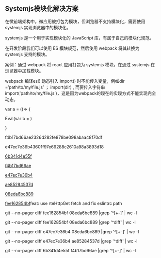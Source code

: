 ## Systemjs模块化解决方案

在微前端架构中，微应用被打包为模块，但浏览器不支持模块化，需要使用 systemjs 实现浏览器中的模块化。

systemjs 是一个用于实现模块化的 JavaScript 库，有属于自己的模块化规范。

在开发阶段我们可以使用 ES 模块规范，然后使用 webpack 将其转换为 systemjs 支持的模块。

案例：通过 webpack 将 react 应用打包为 systemjs 模块，在通过 systemjs 在浏览器中加载模块。

webpack 编译es6 动态引入 import() 时不能传入变量，例如dir =’path/to/my/file.js’ ； import(dir) , 而要传入字符串 import(‘path/to/my/file.js’)，这是因为webpack的现在的实现方式不能实现完全动态。

var a = ()=> {

Eval(var b = )

}

f4b17bd66ae2326d282fe878be098abaa48f70df

e47ec7e36b43601f97e69288c2610a98a3893d18

[6b341d4e55f](https://bitbucket.agoralab.co/projects/NEON/repos/rte_portal/pull-requests/41/commits/6b341d4e55ff5a3c12c022cd64389ee8b68baf5f)

[f4b17bd66ae](https://bitbucket.agoralab.co/projects/NEON/repos/rte_portal/pull-requests/41/commits/f4b17bd66ae2326d282fe878be098abaa48f70df)

[e47ec7e36b4](https://bitbucket.agoralab.co/projects/NEON/repos/rte_portal/pull-requests/41/commits/e47ec7e36b43601f97e69288c2610a98a3893d18)

[ae85284537d](https://bitbucket.agoralab.co/projects/NEON/repos/rte_portal/pull-requests/41/commits/ae85284537d0a0a21e4ba1dc2527535960a7842e)

[08eda6bc889](https://bitbucket.agoralab.co/projects/NEON/repos/rte_platform/commits/08eda6bc8895541a786cdf0caf8d81bcb8e8ddb1)

[fee162854bf](https://bitbucket.agoralab.co/projects/NEON/repos/rte_platform/commits/fee162854bfa6cff2a1a79885476b900d6005624)feat: use rteHttpGet fetch and fix eslintrc path

git --no-pager diff fee162854bf 08eda6bc889 |grep '^[+-]' | wc -l

git --no-pager diff fee162854bf 08eda6bc889 |grep '^diff' | wc -l





git --no-pager diff e47ec7e36b4 08eda6bc889 |grep '^[+-]' | wc -l



git --no-pager diff e47ec7e36b4 ae85284537d |grep '^diff' | wc -l

git --no-pager diff 6b341d4e55f f4b17bd66ae |grep '^[+-]' | wc -l

